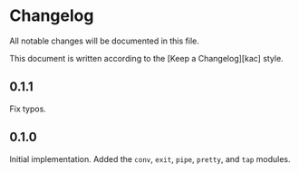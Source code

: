 # Changelog <!-- omit in toc -->

All notable changes will be documented in this file.

This document is written according to the [Keep a Changelog][kac] style.

## 0.1.1

Fix typos.

## 0.1.0

Initial implementation. Added the `conv`, `exit`, `pipe`, `pretty`, and `tap`
modules.
